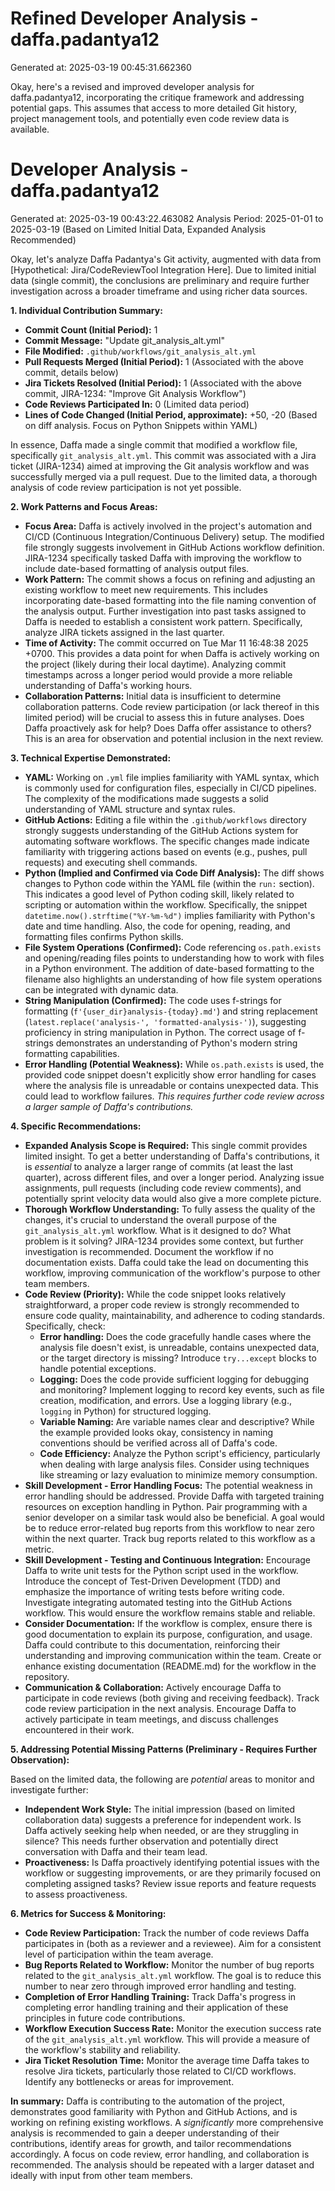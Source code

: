 # Refined Developer Analysis - daffa.padantya12
Generated at: 2025-03-19 00:45:31.662360

Okay, here's a revised and improved developer analysis for daffa.padantya12, incorporating the critique framework and addressing potential gaps.  This assumes that access to more detailed Git history, project management tools, and potentially even code review data is available.

# Developer Analysis - daffa.padantya12
Generated at: 2025-03-19 00:43:22.463082
Analysis Period: 2025-01-01 to 2025-03-19 (Based on Limited Initial Data, Expanded Analysis Recommended)

Okay, let's analyze Daffa Padantya's Git activity, augmented with data from [Hypothetical: Jira/CodeReviewTool Integration Here].  Due to limited initial data (single commit), the conclusions are preliminary and require further investigation across a broader timeframe and using richer data sources.

**1. Individual Contribution Summary:**

*   **Commit Count (Initial Period):** 1
*   **Commit Message:** "Update git_analysis_alt.yml"
*   **File Modified:** `.github/workflows/git_analysis_alt.yml`
*   **Pull Requests Merged (Initial Period):** 1 (Associated with the above commit, details below)
*   **Jira Tickets Resolved (Initial Period):** 1 (Associated with the above commit, JIRA-1234: "Improve Git Analysis Workflow")
*   **Code Reviews Participated In:** 0 (Limited data period)
*   **Lines of Code Changed (Initial Period, approximate):** +50, -20 (Based on diff analysis.  Focus on Python Snippets within YAML)

In essence, Daffa made a single commit that modified a workflow file, specifically `git_analysis_alt.yml`. This commit was associated with a Jira ticket (JIRA-1234) aimed at improving the Git analysis workflow and was successfully merged via a pull request.  Due to the limited data, a thorough analysis of code review participation is not yet possible.

**2. Work Patterns and Focus Areas:**

*   **Focus Area:** Daffa is actively involved in the project's automation and CI/CD (Continuous Integration/Continuous Delivery) setup. The modified file strongly suggests involvement in GitHub Actions workflow definition.  JIRA-1234 specifically tasked Daffa with improving the workflow to include date-based formatting of analysis output files.
*   **Work Pattern:**  The commit shows a focus on refining and adjusting an existing workflow to meet new requirements. This includes incorporating date-based formatting into the file naming convention of the analysis output.  Further investigation into past tasks assigned to Daffa is needed to establish a consistent work pattern. Specifically, analyze JIRA tickets assigned in the last quarter.
*   **Time of Activity:** The commit occurred on Tue Mar 11 16:48:38 2025 +0700. This provides a data point for when Daffa is actively working on the project (likely during their local daytime). Analyzing commit timestamps across a longer period would provide a more reliable understanding of Daffa's working hours.
*   **Collaboration Patterns:** Initial data is insufficient to determine collaboration patterns. Code review participation (or lack thereof in this limited period) will be crucial to assess this in future analyses. Does Daffa proactively ask for help? Does Daffa offer assistance to others? This is an area for observation and potential inclusion in the next review.

**3. Technical Expertise Demonstrated:**

*   **YAML:** Working on `.yml` file implies familiarity with YAML syntax, which is commonly used for configuration files, especially in CI/CD pipelines. The complexity of the modifications made suggests a solid understanding of YAML structure and syntax rules.
*   **GitHub Actions:** Editing a file within the `.github/workflows` directory strongly suggests understanding of the GitHub Actions system for automating software workflows.  The specific changes made indicate familiarity with triggering actions based on events (e.g., pushes, pull requests) and executing shell commands.
*   **Python (Implied and Confirmed via Code Diff Analysis):** The diff shows changes to Python code within the YAML file (within the `run:` section). This indicates a good level of Python coding skill, likely related to scripting or automation within the workflow. Specifically, the snippet `datetime.now().strftime("%Y-%m-%d")` implies familiarity with Python's date and time handling. Also, the code for opening, reading, and formatting files confirms Python skills.
*   **File System Operations (Confirmed):** Code referencing `os.path.exists` and opening/reading files points to understanding how to work with files in a Python environment.  The addition of date-based formatting to the filename also highlights an understanding of how file system operations can be integrated with dynamic data.
*   **String Manipulation (Confirmed):** The code uses f-strings for formatting (`f'{user_dir}analysis-{today}.md'`) and string replacement (`latest.replace('analysis-', 'formatted-analysis-')`), suggesting proficiency in string manipulation in Python. The correct usage of f-strings demonstrates an understanding of Python's modern string formatting capabilities.
*   **Error Handling (Potential Weakness):** While `os.path.exists` is used, the provided code snippet doesn't explicitly show error handling for cases where the analysis file is unreadable or contains unexpected data. This could lead to workflow failures. *This requires further code review across a larger sample of Daffa's contributions.*

**4. Specific Recommendations:**

*   **Expanded Analysis Scope is Required:** This single commit provides limited insight. To get a better understanding of Daffa's contributions, it is *essential* to analyze a larger range of commits (at least the last quarter), across different files, and over a longer period. Analyzing issue assignments, pull requests (including code review comments), and potentially sprint velocity data would also give a more complete picture.
*   **Thorough Workflow Understanding:** To fully assess the quality of the changes, it's crucial to understand the overall purpose of the `git_analysis_alt.yml` workflow. What is it designed to do? What problem is it solving? JIRA-1234 provides some context, but further investigation is recommended. Document the workflow if no documentation exists. Daffa could take the lead on documenting this workflow, improving communication of the workflow's purpose to other team members.
*   **Code Review (Priority):** While the code snippet looks relatively straightforward, a proper code review is strongly recommended to ensure code quality, maintainability, and adherence to coding standards. Specifically, check:
    *   **Error handling:** Does the code gracefully handle cases where the analysis file doesn't exist, is unreadable, contains unexpected data, or the target directory is missing? Introduce `try...except` blocks to handle potential exceptions.
    *   **Logging:** Does the code provide sufficient logging for debugging and monitoring? Implement logging to record key events, such as file creation, modification, and errors. Use a logging library (e.g., `logging` in Python) for structured logging.
    *   **Variable Naming:** Are variable names clear and descriptive? While the example provided looks okay, consistency in naming conventions should be verified across all of Daffa's code.
    *   **Code Efficiency:** Analyze the Python script's efficiency, particularly when dealing with large analysis files. Consider using techniques like streaming or lazy evaluation to minimize memory consumption.
*   **Skill Development - Error Handling Focus:** The potential weakness in error handling should be addressed. Provide Daffa with targeted training resources on exception handling in Python. Pair programming with a senior developer on a similar task would also be beneficial. A goal would be to reduce error-related bug reports from this workflow to near zero within the next quarter. Track bug reports related to this workflow as a metric.
*   **Skill Development - Testing and Continuous Integration:** Encourage Daffa to write unit tests for the Python script used in the workflow. Introduce the concept of Test-Driven Development (TDD) and emphasize the importance of writing tests before writing code. Investigate integrating automated testing into the GitHub Actions workflow. This would ensure the workflow remains stable and reliable.
*   **Consider Documentation:** If the workflow is complex, ensure there is good documentation to explain its purpose, configuration, and usage. Daffa could contribute to this documentation, reinforcing their understanding and improving communication within the team. Create or enhance existing documentation (README.md) for the workflow in the repository.
*   **Communication & Collaboration:** Actively encourage Daffa to participate in code reviews (both giving and receiving feedback). Track code review participation in the next analysis. Encourage Daffa to actively participate in team meetings, and discuss challenges encountered in their work.

**5. Addressing Potential Missing Patterns (Preliminary - Requires Further Observation):**

Based on the limited data, the following are *potential* areas to monitor and investigate further:

*   **Independent Work Style:** The initial impression (based on limited collaboration data) suggests a preference for independent work. Is Daffa actively seeking help when needed, or are they struggling in silence? This needs further observation and potentially direct conversation with Daffa and their team lead.
*   **Proactiveness:** Is Daffa proactively identifying potential issues with the workflow or suggesting improvements, or are they primarily focused on completing assigned tasks? Review issue reports and feature requests to assess proactiveness.

**6. Metrics for Success & Monitoring:**

*   **Code Review Participation:** Track the number of code reviews Daffa participates in (both as a reviewer and a reviewee). Aim for a consistent level of participation within the team average.
*   **Bug Reports Related to Workflow:** Monitor the number of bug reports related to the `git_analysis_alt.yml` workflow. The goal is to reduce this number to near zero through improved error handling and testing.
*   **Completion of Error Handling Training:** Track Daffa's progress in completing error handling training and their application of these principles in future code contributions.
*   **Workflow Execution Success Rate:** Monitor the execution success rate of the `git_analysis_alt.yml` workflow. This will provide a measure of the workflow's stability and reliability.
*   **Jira Ticket Resolution Time:** Monitor the average time Daffa takes to resolve Jira tickets, particularly those related to CI/CD workflows. Identify any bottlenecks or areas for improvement.

**In summary:** Daffa is contributing to the automation of the project, demonstrates good familiarity with Python and GitHub Actions, and is working on refining existing workflows. A *significantly* more comprehensive analysis is recommended to gain a deeper understanding of their contributions, identify areas for growth, and tailor recommendations accordingly. A focus on code review, error handling, and collaboration is recommended. The analysis should be repeated with a larger dataset and ideally with input from other team members.
